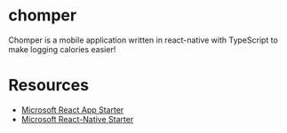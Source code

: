 # chomper 

Chomper is a mobile application written in react-native with TypeScript to make logging calories easier!

# Resources 

* [Microsoft React App Starter](https://github.com/Microsoft/TypeScript-React-Starter)
* [Microsoft React-Native Starter](https://github.com/Microsoft/TypeScript-React-Native-Starter)
